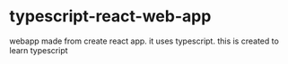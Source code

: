 # typescript-react-web-app
webapp made from create react app. it uses typescript. this is created to learn typescript
